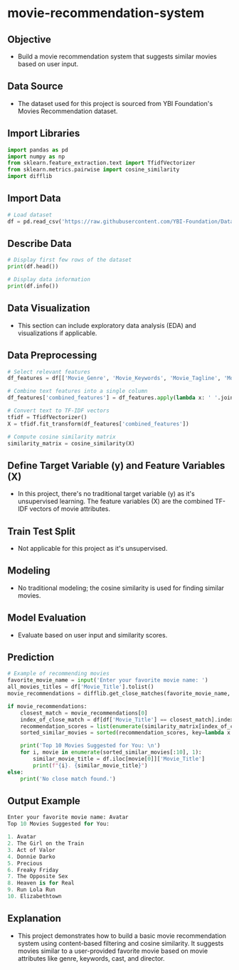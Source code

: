 # movie-recommendation-system
## Objective
* Build a movie recommendation system that suggests similar movies based on user input.
## Data Source
* The dataset used for this project is sourced from YBI Foundation's Movies Recommendation dataset.
## Import Libraries
```python
import pandas as pd
import numpy as np
from sklearn.feature_extraction.text import TfidfVectorizer
from sklearn.metrics.pairwise import cosine_similarity
import difflib
```
## Import Data
```python
# Load dataset
df = pd.read_csv('https://raw.githubusercontent.com/YBI-Foundation/Dataset/main/Movies%20Recommendation.csv')
```
## Describe Data
```python
# Display first few rows of the dataset
print(df.head())

# Display data information
print(df.info())
```
## Data Visualization
* This section can include exploratory data analysis (EDA) and visualizations if applicable.
## Data Preprocessing
```python
# Select relevant features
df_features = df[['Movie_Genre', 'Movie_Keywords', 'Movie_Tagline', 'Movie_Cast', 'Movie_Director']].fillna('')

# Combine text features into a single column
df_features['combined_features'] = df_features.apply(lambda x: ' '.join(x), axis=1)

# Convert text to TF-IDF vectors
tfidf = TfidfVectorizer()
X = tfidf.fit_transform(df_features['combined_features'])

# Compute cosine similarity matrix
similarity_matrix = cosine_similarity(X)
```
## Define Target Variable (y) and Feature Variables (X)
* In this project, there's no traditional target variable (y) as it's unsupervised learning. The feature variables (X) are the combined TF-IDF vectors of movie attributes.
## Train Test Split
* Not applicable for this project as it's unsupervised.
## Modeling
* No traditional modeling; the cosine similarity is used for finding similar movies.
## Model Evaluation
* Evaluate based on user input and similarity scores.
## Prediction
```python
# Example of recommending movies
favorite_movie_name = input('Enter your favorite movie name: ')
all_movies_titles = df['Movie_Title'].tolist()
movie_recommendations = difflib.get_close_matches(favorite_movie_name, all_movies_titles)

if movie_recommendations:
    closest_match = movie_recommendations[0]
    index_of_close_match = df[df['Movie_Title'] == closest_match].index[0]
    recommendation_scores = list(enumerate(similarity_matrix[index_of_close_match]))
    sorted_similar_movies = sorted(recommendation_scores, key=lambda x: x[1], reverse=True)

    print('Top 10 Movies Suggested for You: \n')
    for i, movie in enumerate(sorted_similar_movies[:10], 1):
        similar_movie_title = df.iloc[movie[0]]['Movie_Title']
        print(f"{i}. {similar_movie_title}")
else:
    print('No close match found.')
```
## Output Example
```python
Enter your favorite movie name: Avatar
Top 10 Movies Suggested for You:

1. Avatar
2. The Girl on the Train
3. Act of Valor
4. Donnie Darko
5. Precious
6. Freaky Friday
7. The Opposite Sex
8. Heaven is for Real
9. Run Lola Run
10. Elizabethtown

```
## Explanation
* This project demonstrates how to build a basic movie recommendation system using content-based filtering and cosine similarity. It suggests movies similar to a user-provided favorite movie based on movie attributes like genre, keywords, cast, and director.
